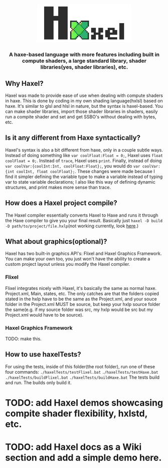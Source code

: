 <h1 align="center">
  <img src=".dev/logo_text-300.png"> 
</h1>
<h3 align="center">
 A haxe-based language with more features including built in compute shaders, a large standard library, shader libraries(yes, shader libraries), etc.
<h3>

## Why Haxel?
Haxel was made to provide ease of use when dealing with compute shaders in haxe. This is done by coding in my own shading language(hxlsl) based on haxe. It's similar to glsl and hlsl in nature, but the syntax is haxel-based. You can make shader libraries, import those shader libraries in shaders, easily run a compite shader and set and get SSBO's without dealing with bytes, etc.

## Is it any different from Haxe syntactically?
Haxel's syntax is also a bit different from haxe, only in a couple subtle ways. Instead of doing something like `var coolFloat:Float = 0;`, Haxel uses `float coolFloat = 0;`. Instead of `trace`, Haxel uses `print`. Finally, instead of doing `var coolVar:{coolInt:Int, coolFloat:Float};`, you would do `var coolVar:{int coolInt, float coolFloat};`. These changes were made because I find it simpler defining the variable type to make a variable instead of typing var to state variable declarations; I also like this way of defining dynamic structures, and print makes more sense than trace.

## How does a Haxel project compile?
The Haxel compiler essentially converts Haxel to Haxe and runs it through the Haxe compiler to give you your final result. Basically just `haxel -D build -D path/to/project/file.hxlp`(not working currently, look [here](https://github.com/ZSolarDev/Haxel/blob/main/README.md#how-to-use-haxeltests).)

## What about graphics(optional)?
Haxel has two built-in graphics API's: Flixel and Haxel Graphics Framework. You can make your own too, you just won't have the ability to create a custom project layout unless you modify the Haxel compiler.

### Flixel
Flixel integrates nicely with Haxel, it's basically the same as normal haxe. Project.xml, Main, states, etc. The only catches are that the folders copied stated in the hxlp have to be the same as the Project.xml, and your souce folder in the Project.xml MUST be source, but keep your hxlp source folder the same(e.g. if my source folder was src, my hxlp would be src but my Project.xml would have to be source).

### Haxel Graphics Framework
TODO: make this.

## How to use haxelTests?
For using the tests, inside of this folder(the root folder), run one of these four commands:
`./haxelTests/testFlixel.bat`
`./haxelTests/testHaxe.bat`
`./haxelTests/buildFlixel.bat`
`./haxelTests/buildHaxe.bat`
The tests build and run. The builds only build it.

# TODO: add Haxel demos showcasing compite shader flexibility, hxlstd, etc.

# TODO: add Haxel docs as a Wiki section and add a simple demo here.
